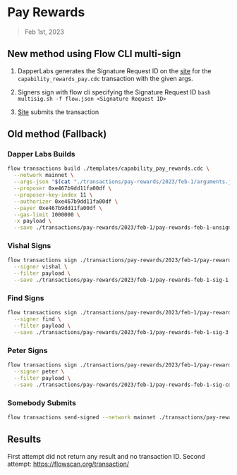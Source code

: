 # Pay Rewards
> Feb 1st, 2023

## New method using Flow CLI multi-sign

1. DapperLabs generates the Signature Request ID on the [site](https://flow-multisig-git-service-account-onflow.vercel.app/mainnet?type=serviceAccount&name=capability_pay_rewards.cdc&param=%5B%20%20%20%20%20%7B%20%20%20%20%20%20%20%20%20%22type%22:%20%22UFix64%22,%20%20%20%20%20%20%20%20%20%22value%22:%20%221319015.0%22%20%20%20%20%20%7D,%20%20%20%20%20%7B%20%20%20%20%20%20%20%20%20%22type%22:%20%22Dictionary%22,%20%20%20%20%20%20%20%20%20%22value%22:%20%5B%5D%20%20%20%20%20%7D%20%5D&acct=0xe467b9dd11fa00df&limit=1000000) for the `capability_rewards_pay.cdc` transaction with the given args.

2. Signers sign with flow cli specifying the Signature Request ID
`bash multisig.sh -f flow.json <Signature Request ID>`

3. [Site](https://flow-multisig-git-service-account-onflow.vercel.app/mainnet) submits the transaction

## Old method (Fallback)

### Dapper Labs Builds

```sh
flow transactions build ./templates/capability_pay_rewards.cdc \
  --network mainnet \
  --args-json "$(cat "./transactions/pay-rewards/2023/feb-1/arguments.json")" \
  --proposer 0xe467b9dd11fa00df \
  --proposer-key-index 11 \
  --authorizer 0xe467b9dd11fa00df \
  --payer 0xe467b9dd11fa00df \
  --gas-limit 1000000 \
  -x payload \
  --save ./transactions/pay-rewards/2023/feb-1/pay-rewards-feb-1-unsigned.rlp
```

### Vishal Signs

```sh
flow transactions sign ./transactions/pay-rewards/2023/feb-1/pay-rewards-feb-1-unsigned.rlp \
  --signer vishal \
  --filter payload \
  --save ./transactions/pay-rewards/2023/feb-1/pay-rewards-feb-1-sig-1.rlp
```

### Find Signs

```sh
flow transactions sign ./transactions/pay-rewards/2023/feb-1/pay-rewards-feb-1-sig-2.rlp \
  --signer find \
  --filter payload \
  --save ./transactions/pay-rewards/2023/feb-1/pay-rewards-feb-1-sig-3.rlp
```

### Peter Signs

```sh
flow transactions sign ./transactions/pay-rewards/2023/feb-1/pay-rewards-feb-1-sig-3.rlp \
  --signer peter \
  --filter payload \
  --save ./transactions/pay-rewards/2023/feb-1/pay-rewards-feb-1-sig-complete.rlp
```

### Somebody Submits

```sh
flow transactions send-signed --network mainnet ./transactions/pay-rewards/2023/feb-1/pay-rewards-feb-1-sig-complete.rlp
```

## Results

First attempt did not return any result and no transaction ID.
Second attempt: https://flowscan.org/transaction/
